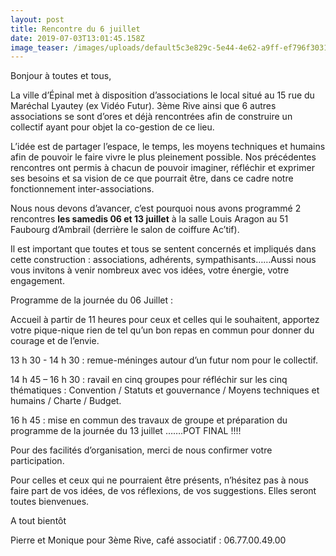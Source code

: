 ```yaml
---
layout: post
title: Rencontre du 6 juillet
date: 2019-07-03T13:01:45.158Z
image_teaser: /images/uploads/default5c3e829c-5e44-4e62-a9ff-ef796f3031bc_association.jpg
---
```

Bonjour à toutes et tous,

La ville d’Épinal met à disposition d’associations le local situé au 15 rue du Maréchal Lyautey (ex Vidéo Futur). 3ème Rive ainsi que 6 autres associations se sont d’ores et déjà rencontrées afin de construire un collectif ayant pour objet la co-gestion de ce lieu.

L’idée est de partager l’espace, le temps, les moyens techniques et humains afin de pouvoir le faire vivre le plus pleinement possible. Nos précédentes rencontres ont permis à chacun de pouvoir imaginer, réfléchir et exprimer ses besoins et sa vision de ce que pourrait être, dans ce cadre notre fonctionnement inter-associations.

Nous nous devons d’avancer, c’est pourquoi nous avons programmé 2 rencontres **les samedis 06 et 13 juillet** à la salle Louis Aragon au 51 Faubourg d’Ambrail (derrière le salon de coiffure Ac’tif).

Il est important que toutes et tous se sentent concernés et impliqués dans cette construction : associations, adhérents, sympathisants……Aussi nous vous invitons à venir nombreux avec vos idées, votre énergie, votre engagement.



Programme de la journée du 06 Juillet :

Accueil à partir de 11 heures pour ceux et celles qui le souhaitent, apportez votre pique-nique rien de tel qu’un bon repas en commun pour donner du courage et de l’envie.

13 h 30 - 14 h 30 : remue-méninges autour d’un futur nom pour le collectif.

14 h 45 – 16 h 30 : ravail en cinq groupes pour réfléchir sur les cinq thématiques : Convention / Statuts et gouvernance / Moyens techniques et humains / Charte / Budget.

16 h 45 : mise en commun des travaux de groupe et préparation du programme de la journée du 13 juillet …….POT FINAL !!!!

Pour des facilités d’organisation, merci de nous confirmer votre participation.

Pour celles et ceux qui ne pourraient être présents, n’hésitez pas à nous faire part de vos idées, de vos réflexions, de vos suggestions. Elles seront toutes bienvenues.

A tout bientôt

Pierre et Monique pour 3ème Rive, café associatif : 06.77.00.49.00
